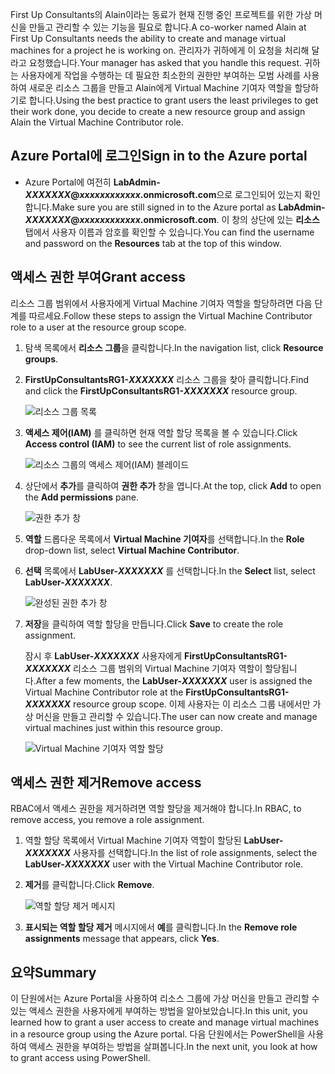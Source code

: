 <span data-ttu-id="fc6ad-101">First Up Consultants의 Alain이라는 동료가 현재 진행 중인 프로젝트를 위한 가상 머신을 만들고 관리할 수 있는 기능을 필요로 합니다.</span><span class="sxs-lookup"><span data-stu-id="fc6ad-101">A co-worker named Alain at First Up Consultants needs the ability to create and manage virtual machines for a project he is working on.</span></span> <span data-ttu-id="fc6ad-102">관리자가 귀하에게 이 요청을 처리해 달라고 요청했습니다.</span><span class="sxs-lookup"><span data-stu-id="fc6ad-102">Your manager has asked that you handle this request.</span></span> <span data-ttu-id="fc6ad-103">귀하는 사용자에게 작업을 수행하는 데 필요한 최소한의 권한만 부여하는 모범 사례를 사용하여 새로운 리소스 그룹을 만들고 Alain에게 Virtual Machine 기여자 역할을 할당하기로 합니다.</span><span class="sxs-lookup"><span data-stu-id="fc6ad-103">Using the best practice to grant users the least privileges to get their work done, you decide to create a new resource group and assign Alain the Virtual Machine Contributor role.</span></span>

## <a name="sign-in-to-the-azure-portal"></a><span data-ttu-id="fc6ad-104">Azure Portal에 로그인</span><span class="sxs-lookup"><span data-stu-id="fc6ad-104">Sign in to the Azure portal</span></span>

- <span data-ttu-id="fc6ad-105">Azure Portal에 여전히 **LabAdmin-_XXXXXXX_@_xxxxxxxxxxxx_.onmicrosoft.com**으로 로그인되어 있는지 확인합니다.</span><span class="sxs-lookup"><span data-stu-id="fc6ad-105">Make sure you are still signed in to the Azure portal as **LabAdmin-_XXXXXXX_@_xxxxxxxxxxxx_.onmicrosoft.com**.</span></span> <span data-ttu-id="fc6ad-106">이 창의 상단에 있는 **리소스** 탭에서 사용자 이름과 암호를 확인할 수 있습니다.</span><span class="sxs-lookup"><span data-stu-id="fc6ad-106">You can find the username and password on the **Resources** tab at the top of this window.</span></span>

## <a name="grant-access"></a><span data-ttu-id="fc6ad-107">액세스 권한 부여</span><span class="sxs-lookup"><span data-stu-id="fc6ad-107">Grant access</span></span>

<span data-ttu-id="fc6ad-108">리소스 그룹 범위에서 사용자에게 Virtual Machine 기여자 역할을 할당하려면 다음 단계를 따르세요.</span><span class="sxs-lookup"><span data-stu-id="fc6ad-108">Follow these steps to assign the Virtual Machine Contributor role to a user at the resource group scope.</span></span>

1. <span data-ttu-id="fc6ad-109">탐색 목록에서 **리소스 그룹**을 클릭합니다.</span><span class="sxs-lookup"><span data-stu-id="fc6ad-109">In the navigation list, click **Resource groups**.</span></span>

1. <span data-ttu-id="fc6ad-110">**FirstUpConsultantsRG1-_XXXXXXX_** 리소스 그룹을 찾아 클릭합니다.</span><span class="sxs-lookup"><span data-stu-id="fc6ad-110">Find and click the **FirstUpConsultantsRG1-_XXXXXXX_** resource group.</span></span>

   ![리소스 그룹 목록](../media-draft/5-resource-groups.png)

1. <span data-ttu-id="fc6ad-112">**액세스 제어(IAM)** 를 클릭하면 현재 역할 할당 목록을 볼 수 있습니다.</span><span class="sxs-lookup"><span data-stu-id="fc6ad-112">Click **Access control (IAM)** to see the current list of role assignments.</span></span>

   ![리소스 그룹의 액세스 제어(IAM) 블레이드](../media-draft/5-resource-group-access-control.png)

1. <span data-ttu-id="fc6ad-114">상단에서 **추가**를 클릭하여 **권한 추가** 창을 엽니다.</span><span class="sxs-lookup"><span data-stu-id="fc6ad-114">At the top, click **Add** to open the **Add permissions** pane.</span></span>

   ![권한 추가 창](../media-draft/5-add-permissions.png)

1. <span data-ttu-id="fc6ad-116">**역할** 드롭다운 목록에서 **Virtual Machine 기여자**를 선택합니다.</span><span class="sxs-lookup"><span data-stu-id="fc6ad-116">In the **Role** drop-down list, select **Virtual Machine Contributor**.</span></span>

1. <span data-ttu-id="fc6ad-117">**선택** 목록에서 **LabUser-_XXXXXXX_** 를 선택합니다.</span><span class="sxs-lookup"><span data-stu-id="fc6ad-117">In the **Select** list, select **LabUser-_XXXXXXX_**.</span></span>

   ![완성된 권한 추가 창](../media-draft/5-add-permissions-save.png)

1. <span data-ttu-id="fc6ad-119">**저장**을 클릭하여 역할 할당을 만듭니다.</span><span class="sxs-lookup"><span data-stu-id="fc6ad-119">Click **Save** to create the role assignment.</span></span>

   <span data-ttu-id="fc6ad-120">잠시 후 **LabUser-_XXXXXXX_** 사용자에게 **FirstUpConsultantsRG1-_XXXXXXX_** 리소스 그룹 범위의 Virtual Machine 기여자 역할이 할당됩니다.</span><span class="sxs-lookup"><span data-stu-id="fc6ad-120">After a few moments, the **LabUser-_XXXXXXX_** user is assigned the Virtual Machine Contributor role at the **FirstUpConsultantsRG1-_XXXXXXX_** resource group scope.</span></span> <span data-ttu-id="fc6ad-121">이제 사용자는 이 리소스 그룹 내에서만 가상 머신을 만들고 관리할 수 있습니다.</span><span class="sxs-lookup"><span data-stu-id="fc6ad-121">The user can now create and manage virtual machines just within this resource group.</span></span>

   ![Virtual Machine 기여자 역할 할당](../media-draft/5-vm-contributor-assignment.png)

## <a name="remove-access"></a><span data-ttu-id="fc6ad-123">액세스 권한 제거</span><span class="sxs-lookup"><span data-stu-id="fc6ad-123">Remove access</span></span>

<span data-ttu-id="fc6ad-124">RBAC에서 액세스 권한을 제거하려면 역할 할당을 제거해야 합니다.</span><span class="sxs-lookup"><span data-stu-id="fc6ad-124">In RBAC, to remove access, you remove a role assignment.</span></span>

1. <span data-ttu-id="fc6ad-125">역할 할당 목록에서 Virtual Machine 기여자 역할이 할당된 **LabUser-_XXXXXXX_** 사용자를 선택합니다.</span><span class="sxs-lookup"><span data-stu-id="fc6ad-125">In the list of role assignments, select the **LabUser-_XXXXXXX_** user with the Virtual Machine Contributor role.</span></span>

1. <span data-ttu-id="fc6ad-126">**제거**를 클릭합니다.</span><span class="sxs-lookup"><span data-stu-id="fc6ad-126">Click **Remove**.</span></span>

   ![역할 할당 제거 메시지](../media-draft/5-remove-role-assignment.png)

1. <span data-ttu-id="fc6ad-128">**표시되는 역할 할당 제거** 메시지에서 **예**를 클릭합니다.</span><span class="sxs-lookup"><span data-stu-id="fc6ad-128">In the **Remove role assignments** message that appears, click **Yes**.</span></span>

## <a name="summary"></a><span data-ttu-id="fc6ad-129">요약</span><span class="sxs-lookup"><span data-stu-id="fc6ad-129">Summary</span></span>

<span data-ttu-id="fc6ad-130">이 단원에서는 Azure Portal을 사용하여 리소스 그룹에 가상 머신을 만들고 관리할 수 있는 액세스 권한을 사용자에게 부여하는 방법을 알아보았습니다.</span><span class="sxs-lookup"><span data-stu-id="fc6ad-130">In this unit, you learned how to grant a user access to create and manage virtual machines in a resource group using the Azure portal.</span></span> <span data-ttu-id="fc6ad-131">다음 단원에서는 PowerShell을 사용하여 액세스 권한을 부여하는 방법을 살펴봅니다.</span><span class="sxs-lookup"><span data-stu-id="fc6ad-131">In the next unit, you look at how to grant access using PowerShell.</span></span>
